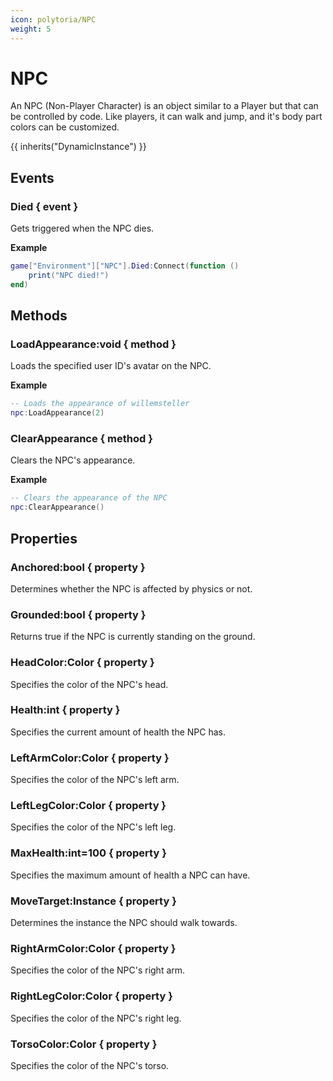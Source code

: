 ```yaml
---
icon: polytoria/NPC
weight: 5
---
```


# NPC

An NPC (Non-Player Character) is an object similar to a Player but that can be controlled by code. Like players, it can walk and jump, and it's body part colors can be customized.

{{ inherits("DynamicInstance") }}

## Events

### Died { event }

Gets triggered when the NPC dies.

**Example**

```lua
game["Environment"]["NPC"].Died:Connect(function ()
    print("NPC died!")
end)
```

## Methods

### LoadAppearance:void { method }

Loads the specified user ID's avatar on the NPC.

**Example**

```lua
-- Loads the appearance of willemsteller
npc:LoadAppearance(2)
```

### ClearAppearance { method }

Clears the NPC's appearance.

**Example**

```lua
-- Clears the appearance of the NPC
npc:ClearAppearance()
```

## Properties

### Anchored:bool { property }

Determines whether the NPC is affected by physics or not.

### Grounded:bool { property }

Returns true if the NPC is currently standing on the ground.

### HeadColor:Color { property }

Specifies the color of the NPC's head.

### Health:int { property }

Specifies the current amount of health the NPC has.

### LeftArmColor:Color { property }

Specifies the color of the NPC's left arm.

### LeftLegColor:Color { property }

Specifies the color of the NPC's left leg.

### MaxHealth:int=100 { property }

Specifies the maximum amount of health a NPC can have.

### MoveTarget:Instance { property }

Determines the instance the NPC should walk towards.

### RightArmColor:Color { property }

Specifies the color of the NPC's right arm.

### RightLegColor:Color { property }

Specifies the color of the NPC's right leg.

### TorsoColor:Color { property }

Specifies the color of the NPC's torso.
